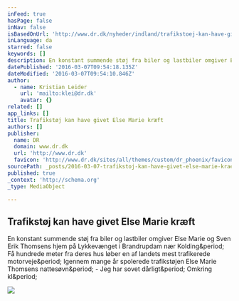 ```yaml
---
inFeed: true
hasPage: false
inNav: false
isBasedOnUrl: 'http://www.dr.dk/nyheder/indland/trafikstoej-kan-have-givet-else-marie-kraeft'
inLanguage: da
starred: false
keywords: []
description: En konstant summende støj fra biler og lastbiler omgiver Else Marie og Sven Erik Thomsens hjem på Lykkevænget i Brandrupdam nær Kolding. Få hundrede meter fra deres hus løber en af landets mest trafikerede motorveje. Igennem mange år spolerede trafikstøjen Else Marie Thomsens nattesøvn. - Jeg har sovet dårligt. Omkring kl.
datePublished: '2016-03-07T09:54:18.135Z'
dateModified: '2016-03-07T09:54:10.846Z'
author:
  - name: Kristian Leider
    url: 'mailto:klei@dr.dk'
    avatar: {}
related: []
app_links: []
title: Trafikstøj kan have givet Else Marie kræft
authors: []
publisher:
  name: DR
  domain: www.dr.dk
  url: 'http://www.dr.dk'
  favicon: 'http://www.dr.dk/sites/all/themes/custom/dr_phoenix/favicon.ico'
sourcePath: _posts/2016-03-07-trafikstoj-kan-have-givet-else-marie-kraeft.md
published: true
_context: 'http://schema.org'
_type: MediaObject

---
```

<article style=""><h1>Trafikstøj kan have givet Else Marie kræft</h1><p>En konstant summende støj fra biler og lastbiler omgiver Else Marie og Sven Erik Thomsens hjem på Lykkevænget i Brandrupdam nær Kolding&amp;period; Få hundrede meter fra deres hus løber en af landets mest trafikerede motorveje&amp;period; Igennem mange år spolerede trafikstøjen Else Marie Thomsens nattesøvn&amp;period; - Jeg har sovet dårligt&amp;period; Omkring kl&amp;period;</p><img src="http://www.dr.dk/images/other/2016/03/07/scanpix-20160306-130607-l.jpg" /></article>